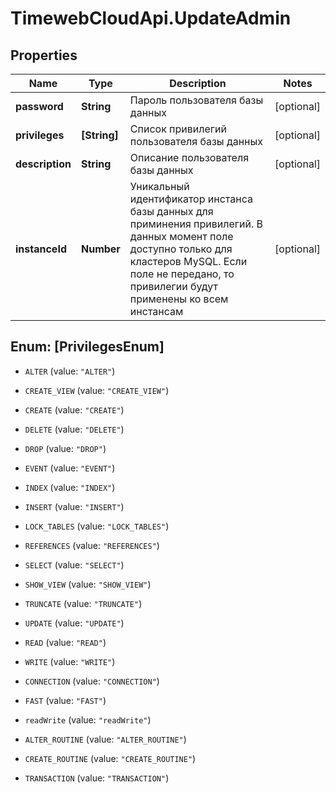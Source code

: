 # TimewebCloudApi.UpdateAdmin

## Properties

Name | Type | Description | Notes
------------ | ------------- | ------------- | -------------
**password** | **String** | Пароль пользователя базы данных | [optional] 
**privileges** | **[String]** | Список привилегий пользователя базы данных | [optional] 
**description** | **String** | Описание пользователя базы данных | [optional] 
**instanceId** | **Number** | Уникальный идентификатор инстанса базы данных для приминения привилегий. В данных момент поле доступно только для кластеров MySQL. Если поле не передано, то привилегии будут применены ко всем инстансам | [optional] 



## Enum: [PrivilegesEnum]


* `ALTER` (value: `"ALTER"`)

* `CREATE_VIEW` (value: `"CREATE_VIEW"`)

* `CREATE` (value: `"CREATE"`)

* `DELETE` (value: `"DELETE"`)

* `DROP` (value: `"DROP"`)

* `EVENT` (value: `"EVENT"`)

* `INDEX` (value: `"INDEX"`)

* `INSERT` (value: `"INSERT"`)

* `LOCK_TABLES` (value: `"LOCK_TABLES"`)

* `REFERENCES` (value: `"REFERENCES"`)

* `SELECT` (value: `"SELECT"`)

* `SHOW_VIEW` (value: `"SHOW_VIEW"`)

* `TRUNCATE` (value: `"TRUNCATE"`)

* `UPDATE` (value: `"UPDATE"`)

* `READ` (value: `"READ"`)

* `WRITE` (value: `"WRITE"`)

* `CONNECTION` (value: `"CONNECTION"`)

* `FAST` (value: `"FAST"`)

* `readWrite` (value: `"readWrite"`)

* `ALTER_ROUTINE` (value: `"ALTER_ROUTINE"`)

* `CREATE_ROUTINE` (value: `"CREATE_ROUTINE"`)

* `TRANSACTION` (value: `"TRANSACTION"`)




